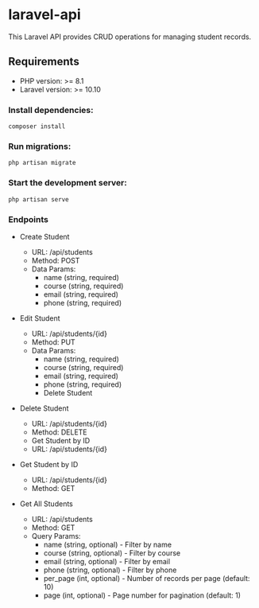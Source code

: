 # laravel-api

This Laravel API provides CRUD operations for managing student records.

## Requirements

- PHP version: >= 8.1
- Laravel version: >= 10.10

### Install dependencies:
```
composer install
```

### Run migrations:
```
php artisan migrate
```

### Start the development server:
```
php artisan serve
```

### Endpoints
- Create Student
    - URL: /api/students
    - Method: POST
    - Data Params:
        - name (string, required)
        - course (string, required)
        - email (string, required)
        - phone (string, required)

- Edit Student
    - URL: /api/students/{id}
    - Method: PUT
    - Data Params:
        - name (string, required)
        - course (string, required)
        - email (string, required)
        - phone (string, required)
        - Delete Student

- Delete Student
    - URL: /api/students/{id}
    - Method: DELETE
    - Get Student by ID
    - URL: /api/students/{id}

- Get Student by ID
    - URL: /api/students/{id}
    - Method: GET    

- Get All Students
    - URL: /api/students
    - Method: GET
    - Query Params:
        - name (string, optional) - Filter by name
        - course (string, optional) - Filter by course
        - email (string, optional) - Filter by email
        - phone (string, optional) - Filter by phone
        - per_page (int, optional) - Number of records per page (default: 10)
        - page (int, optional) - Page number for pagination (default: 1)